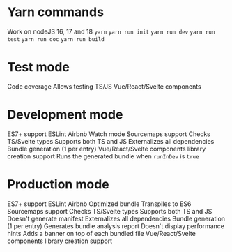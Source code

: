 # Yarn commands
  Work on nodeJS 16, 17 and 18
  `yarn`
  `yarn run init`
  `yarn run dev`
  `yarn run test`
  `yarn run doc`
  `yarn run build`

# Test mode
  Code coverage
  Allows testing TS/JS Vue/React/Svelte components

# Development mode
  ES7+ support
  ESLint Airbnb
  Watch mode
  Sourcemaps support
  Checks TS/Svelte types
  Supports both TS and JS
  Externalizes all dependencies
  Bundle generation (1 per entry)
  Vue/React/Svelte components library creation support
  Runs the generated bundle when `runInDev` is `true`

# Production mode
  ES7+ support
  ESLint Airbnb
  Optimized bundle
  Transpiles to ES6
  Sourcemaps support
  Checks TS/Svelte types
  Supports both TS and JS
  Doesn't generate manifest
  Externalizes all dependencies
  Bundle generation (1 per entry)
  Generates bundle analysis report
  Doesn't display performance hints
  Adds a banner on top of each bundled file
  Vue/React/Svelte components library creation support

